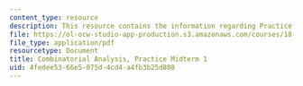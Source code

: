 ```yaml
---
content_type: resource
description: This resource contains the information regarding Practice Midterm 1.
file: https://ol-ocw-studio-app-production.s3.amazonaws.com/courses/18-314-combinatorial-analysis-fall-2014/4fedee5366e5075d4cd4a4fb3b25d808_MIT18_314F14_pracq1.pdf
file_type: application/pdf
resourcetype: Document
title: Combinatorial Analysis, Practice Midterm 1
uid: 4fedee53-66e5-075d-4cd4-a4fb3b25d808
---
```

